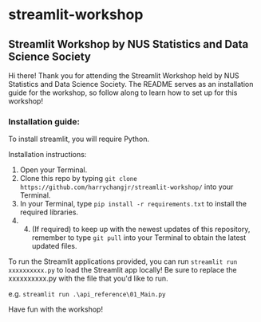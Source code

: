 # streamlit-workshop

## Streamlit Workshop by NUS Statistics and Data Science Society 

Hi there! Thank you for attending the Streamlit Workshop held by NUS Statistics and Data Science Society. The README serves as an installation guide for the workshop, so follow along to learn how to set up for this workshop! 

### Installation guide:
To install streamlit, you will require Python.

Installation instructions: 
1. Open your Terminal.
2. Clone this repo by typing `git clone https://github.com/harrychangjr/streamlit-workshop/` into your Terminal.
3. In your Terminal, type `pip install -r requirements.txt` to install the required libraries.
4. 4. (If required) to keep up with the newest updates of this repository, remember to type `git pull` into your Terminal to obtain the latest updated files.

To run the Streamlit applications provided, you can run `streamlit run xxxxxxxxxx.py` to load the Streamlit app locally! Be sure to replace the xxxxxxxxxx.py with the file that you'd like to run.

e.g. `streamlit run .\api_reference\01_Main.py`

Have fun with the workshop!
